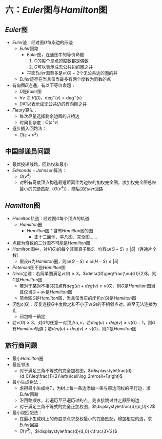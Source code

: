 # 六：$Euler$图与$Hamilton$图

## $Euler$图

- $Euler$迹：经过图$G$每条边的形迹
    - $Euler$回路
        - $Euler$图，连通图中的等价命题
            1. $G$的每个顶点的度数都是偶数
            2. $G$可以表示成无公共边的圈之并
        - 平面$Euler$图至多是$\nu(G)-2$个无公共边的圈的并
    - $Euler$迹存在当且仅当最多有两个度数为奇数的点
- 有向图$D$连通，有以下等价命题：
    - $D$是$Euler$图
    - $\forall v\in V(D)$，$\deg^+(v)=\deg^-(v)$
    - $D$可以表示成无公共边的有向圈之并
- $Fleury$算法：
    - 每次尽量选择剩余边图的非桥边
    - 时间复杂度：$O(\varepsilon^2\nu)$
- 逐步插入回路法：
    - $O(\varepsilon+\nu^2)$

## 中国邮递员问题

- 最优投递线路，回路权和最小
- $Edmonds-Johnson$算法：
    - $O(\nu^4)$
    - 对所有奇度顶点构造最短距离作为边权的加权完全图，求加权完全图总权最小的完备匹配（$O(\nu^4)$），随后求$Euler$回路

## $Hamilton$图

- $Hamilton$轨道：经过图$G$每个顶点的轨道
    - $Hamilton$圈
        - $Hamilton$图：含有$Hamilton$圈的图
            - 正十二面体、平凡图、完全图……
- 点数为奇数的二分图不可能是$Hamilton$图
- $Hamilton$图中，对$V(G)$的每个非空真子集$S$，均有$\omega(G-S)\leq|S|$（连通片个数）
    - 假设$H$为$Hamilton$圈，则$\omega(G-S)\leq\omega(H-S)\leq|S|$
- $Petersen$图不是$Hamilton$图
- $Dirac$定理：若简单图满足$\nu(G)\geq3$，$\delta(G)\geq\frac{\nu(G)}{2}$，则$G$是$Hamilton$图
    - 若对于某对不相邻顶点有$deg(u)+deg(v)\geq\nu(G)$，则$G$是$Hamilton$图当且仅当$G+uv$是$Hamilton$图
    - 简单图$G$是$Hamilton$图，当且仅当它的闭包$c(G)$是$Hamilton$图
- 闭包$c(G)$：反复连接$G$中度数之和不小于$\nu(G)$的不相邻点对，直至无法连接为止
    - 闭包唯一确定
- 若$\nu(G)\geq3$，对$G$的任意一对顶点$u,v$，若$deg(u)+deg(v)\geq\nu(G)-1$，则$G$有$Hamilton$轨道；若$deg(u)+deg(v)\geq\nu(G)$，则$G$是$Hamilton$图

## 旅行商问题

- 最小$Hamilton$圈
- 最近邻法
    - 对于满足三角不等式的完全加权图，$\displaystyle\frac{d}{d_0}\leq\frac{1}{2}\left(\lceil\log_2n\rceil+1\right)$
- 最小生成树法：
    - 求得最小生成树$T$，为树上每一条边添加一条与原边同权的平行边，求$Euler$回路
    - 沿回路顺序，若遍历至已遍历过的点，则直接跳过并走原图的边
    - 对于满足三角不等式的完全正加权图，$\displaystyle\frac{d}{d_0}<2$
- 最小权匹配法：
    - 在最小生成树上的奇度顶点求总权最小的完备匹配，增加相应的边，求$Euler$回路
    - $O(\nu^3)$，$\displaystyle\frac{d}{d_0}<\frac{3}{2}$